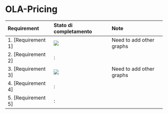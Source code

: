 # OLA-Pricing

| Requirement | Stato di completamento | Note |
| :--- | :--- | :--- |
| 1. [Requirement 1] | ![](https://geps.dev/progress/80) | Need to add other graphs |
| 2. [Requirement 2] | : |  |
| 3. [Requirement 3] | ![](https://geps.dev/progress/80) | Need to add other graphs |
| 4. [Requirement 4] | : | |
| 5. [Requirement 5] | : | |
